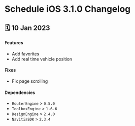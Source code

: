 # Schedule iOS 3.1.0 Changelog

<h2>🗓 10 Jan 2023</h2>

#### Features
- Add favorites 
- Add real time vehicle position 

#### Fixes
- Fix page scrolling 

#### Dependencies
- `RouterEngine` > `0.5.0`
- `ToolboxEngine` > `1.6.6`
- `DesignEngine` > `2.4.0`
- `NavitiaSDK` > `2.3.4`